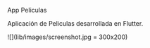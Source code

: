 
App Peliculas 

Aplicación de Peliculas desarrollada en Flutter.

![](lib/images/screenshot.jpg = 300x200)
